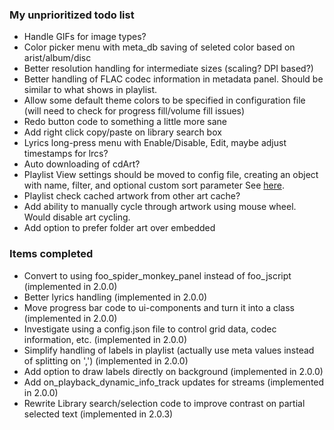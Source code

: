 ### My unprioritized todo list

* Handle GIFs for image types?
* Color picker menu with meta_db saving of seleted color based on arist/album/disc
* Better resolution handling for intermediate sizes (scaling? DPI based?)
* Better handling of FLAC codec information in metadata panel. Should be similar to what shows in playlist.
* Allow some default theme colors to be specified in configuration file (will need to check for progress fill/volume fill issues)
* Redo button code to something a little more sane
* Add right click copy/paste on library search box
* Lyrics long-press menu with Enable/Disable, Edit, maybe adjust timestamps for lrcs?
* Auto downloading of cdArt?
* Playlist View settings should be moved to config file, creating an object with name, filter, and optional custom sort parameter See [here](https://github.com/kbuffington/Georgia/issues/85).
* Playlist check cached artwork from other art cache?
* Add ability to manually cycle through artwork using mouse wheel. Would disable art cycling.
* Add option to prefer folder art over embedded

### Items completed
* Convert to using foo_spider_monkey_panel instead of foo_jscript (implemented in 2.0.0)
* Better lyrics handling (implemented in 2.0.0)
* Move progress bar code to ui-components and turn it into a class (implemented in 2.0.0)
* Investigate using a config.json file to control grid data, codec information, etc. (implemented in 2.0.0)
* Simplify handling of labels in playlist (actually use meta values instead of splitting on ',') (implemented in 2.0.0)
* Add option to draw labels directly on background (implemented in 2.0.0)
* Add on_playback_dynamic_info_track updates for streams (implemented in 2.0.0)
* Rewrite Library search/selection code to improve contrast on partial selected text (implemented in 2.0.3)